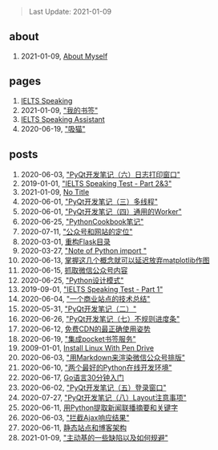 > Last Update: 2021-01-09

## about

1. 2021-01-09, [About Myself](about/me.md)
## pages

1. [IELTS Speaking](pages/speaking1.html)
1. 2021-01-09, ["我的书签"](pages/bookmarks.md)
1. [IELTS Speaking Assistant](pages/speaking23.html)
1. 2020-06-19, ["吸猫"](pages/吸猫.md)
## posts

1. 2020-06-03, ["PyQt开发笔记（六）日志打印窗口"](posts/2020-06-03-PyQt开发笔记（六）日志打印窗口.md)
1. 2019-01-01, ["IELTS Speaking Test - Part 2&3"](posts/2019-10-01-ielts-speaking-part-2.md)
1. 2021-01-09, [No Title](posts/2019-08-01-Use-open-source-software-to-organise-your-life.md)
1. 2020-06-01, ["PyQt开发笔记（三）多线程"](posts/2020-06-01-PyQt开发笔记（三）多线程.md)
1. 2020-06-01, ["PyQt开发笔记（四）通用的Worker"](posts/2020-06-01-PyQt开发笔记（四）通用Worker.md)
1. 2020-06-25, ["PythonCookbook笔记"](posts/2020-06-25-PythonCookbook笔记.md)
1. 2020-07-11, ["公众号和网站的定位"](posts/2020-07-11-公众号和网站的定位.md)
1. 2020-03-01, [重构Flask目录](posts/2020-03-01-重构Flask程序目录.md)
1. 2020-03-27, ["Note of Python import "](posts/2020-03-27-python-import-tricks.md)
1. 2020-06-13, [掌握这几个概念就可以延迟放弃matplotlib作图](posts/2020-06-13-掌握这几个概念就可以延迟放弃matplotlib作图.md)
1. 2020-06-15, [抓取微信公众号内容](posts/2020-06-15-抓取微信公众号.md)
1. 2020-06-25, ["Python设计模式"](posts/2020-06-25-设计模式.md)
1. 2019-09-01, ["IELTS Speaking Test - Part 1"](posts/2019-09-01-ielts-speaking-part-1.md)
1. 2020-06-04, ["一个商业站点的技术总结"](posts/2020-06-04-商业网站的技术小结.md)
1. 2020-05-31, ["PyQt开发笔记（二）"](posts/2020-05-31-PyQt开发笔记（二）.md)
1. 2020-06-26, ["PyQt开发笔记（七）不规则进度条"](posts/2020-06-03-PyQt开发笔记（七）不规则控件.md)
1. 2020-06-12, [免费CDN的最正确使用姿势](posts/2020-06-12-免费CDN的最正确使用姿势.md)
1. 2020-06-19, ["集成pocket书签服务"](posts/2020-06-19-集成pocket书签服务.md)
1. 2009-01-01, [Install Linux With Pen Drive](posts/2009-01-01-install-linux-with-usb-drive.md)
1. 2020-06-03, ["用Markdown来渲染微信公众号排版"](posts/2020-06-03-微信公众号的Markdown排版工具.md)
1. 2020-06-10, ["两个最好的Python在线开发环境"](posts/2020-06-10-两个最好的Python在线开发环境.md)
1. 2020-06-17, [Go语言30分钟入门](posts/2020-06-17-Go语言30分钟入门.md)
1. 2020-06-02, ["PyQt开发笔记（五）登录窗口"](posts/2020-06-02-PyQt开发笔记（五）登录窗口的实现.md)
1. 2020-07-27, ["PyQt开发笔记（八）Layout注意事项"](posts/2020-07-27-PyQt开发笔记（八）Layout注意事项.md)
1. 2020-06-11, [用Python提取新闻联播摘要和关键字](posts/2020-06-11-用Python提取新闻联播摘要和关键字.md)
1. 2020-06-03, ["拦截Ajax响应结果"](posts/2020-06-03-拦截Ajax响应结果.md)
1. 2020-06-11, [静态站点和博客架构](posts/2020-06-11-静态站点和博客架构.md)
1. 2021-01-09, ["主动基的一些缺陷以及如何规避"](posts/2020-06-02-有人说主动基金的坏话我补充几句.md)